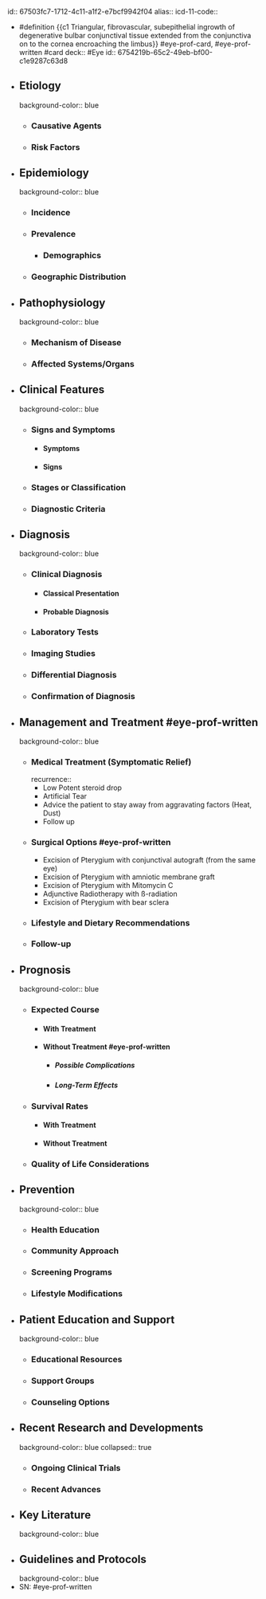 id:: 67503fc7-1712-4c11-a1f2-e7bcf9942f04
alias::
icd-11-code::

- #definition {{c1 Triangular, fibrovascular, subepithelial ingrowth of degenerative bulbar conjunctival tissue extended from the conjunctiva on to the cornea encroaching the limbus}} #eye-prof-card, #eye-prof-written #card
  deck:: #Eye
  id:: 6754219b-65c2-49eb-bf00-c1e9287c63d8
- ## Etiology
  background-color:: blue
	- ### Causative Agents
	- ### Risk Factors
- ## Epidemiology
  background-color:: blue
	- ### Incidence
	- ### Prevalence
		- ### Demographics
	- ### Geographic Distribution
- ## Pathophysiology
  background-color:: blue
	- ### Mechanism of Disease
	- ### Affected Systems/Organs
- ## Clinical Features
  background-color:: blue
	- ### Signs and Symptoms
		- #### Symptoms
		- #### Signs
	- ### Stages or Classification
	- ### Diagnostic Criteria
- ## Diagnosis
  background-color:: blue
	- ### Clinical Diagnosis
		- #### Classical Presentation
		- #### Probable Diagnosis
	- ### Laboratory Tests
	- ### Imaging Studies
	- ### Differential Diagnosis
	- ### Confirmation of Diagnosis
- ## Management and Treatment #eye-prof-written
  background-color:: blue
	- ### Medical Treatment (Symptomatic Relief)
	  recurrence::
		- Low Potent steroid drop
		- Artificial Tear
		- Advice the patient to stay away from aggravating factors (Heat, Dust)
		- Follow up
	- ### Surgical Options #eye-prof-written
		- Excision of Pterygium with conjunctival autograft (from the same eye)
		- Excision of Pterygium with amniotic membrane graft
		- Excision of Pterygium with Mitomycin C
		- Adjunctive Radiotherapy with ß-radiation
		- Excision of Pterygium with bear sclera
	- ### Lifestyle and Dietary Recommendations
	- ### Follow-up
- ## Prognosis
  background-color:: blue
	- ### Expected Course
		- #### With Treatment
		- #### Without Treatment #eye-prof-written
			- ##### Possible Complications
			- ##### Long-Term Effects
	- ### Survival Rates
		- #### With Treatment
		- #### Without Treatment
	- ### Quality of Life Considerations
- ## Prevention
  background-color:: blue
	- ### Health Education
	- ### Community Approach
	- ### Screening Programs
	- ### Lifestyle Modifications
- ## Patient Education and Support
  background-color:: blue
	- ### Educational Resources
	- ### Support Groups
	- ### Counseling Options
- ## Recent Research and Developments
  background-color:: blue
  collapsed:: true
	- ### Ongoing Clinical Trials
	- ### Recent Advances
- ## Key Literature
  background-color:: blue
- ## Guidelines and Protocols
  background-color:: blue
- SN: #eye-prof-written